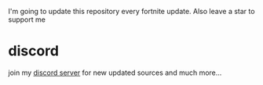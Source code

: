 I'm going to update this repository every fortnite update. Also leave a star to support me

# discord
join my [discord server](https://discord.gg/enigmasolutions) for new updated sources and much more...
